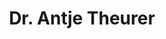 ---
title: Dr. Antje Theurer
meta: Medical Doctor
type: team-member
category: team-member
image: theurer_antje.png
mail: antjetheurer@gmail.com
---